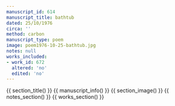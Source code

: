 ```yaml
---
manuscript_id: 614
manuscript_title: bathtub
dated: 25/10/1976
circa: ''
method: carbon
manuscript_type: poem
image: poem1976-10-25-bathtub.jpg
notes: null
works_included:
- work_id: 672
  altered: 'no'
  edited: 'no'
---
```


{{ section_title() }}
{{ manuscript_info() }}
{{ section_image() }}
{{ notes_section() }}
{{ works_section() }}
